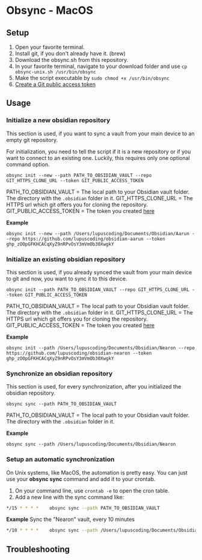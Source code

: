 # Obsync - MacOS

## Setup

1. Open your favorite terminal.
2. Install git, if you don't already have it. (brew)
3. Download the obsync.sh from this repository.
4. In your favorite terminal, navigate to your download folder and use `cp obsync-unix.sh /usr/bin/obsync`
5. Make the script executable by `sudo chmod +x /usr/bin/obsync`
6. [Create a Git public access token](./git_access_token.md)

## Usage

### Initialize a new obsidian repository
This section is used, if you want to sync a vault from your main device to an empty git repository. 

For initialization, you need to tell the script if it is a new repository or if you want to connect to an existing one.
Luckily, this requires only one optional command option.

```shell
obsync init --new --path PATH_TO_OBSIDIAN_VAULT --repo GIT_HTTPS_CLONE_URL --token GIT_PUBLIC_ACCESS_TOKEN
```

PATH_TO_OBSIDIAN_VAULT = The local path to your Obsidian vault folder. The directory with the `.obsidian` folder in it.
GIT_HTTPS_CLONE_URL      = The HTTPS url which git offers you for cloning the repository.
GIT_PUBLIC_ACCESS_TOKEN  = The token you created [here](./git_access_token.md)

**Example**
```shell
obsync init --new --path /Users/lupuscoding/Documents/Obsidian/Aarun --repo https://github.com/lupuscoding/obsidian-aarun --token ghp_zOOpGFKHCACqXyZ9nRPvOsY3mVmOb30XwgkY
```

### Initialize an existing obsidian repository
This section is used, if you already synced the vault from your main device to git and now, you want to sync it to this device.

```shell
obsync init --path PATH_TO_OBSIDIAN_VAULT --repo GIT_HTTPS_CLONE_URL --token GIT_PUBLIC_ACCESS_TOKEN
```

PATH_TO_OBSIDIAN_VAULT = The local path to your Obsidian vault folder. The directory with the `.obsidian` folder in it.
GIT_HTTPS_CLONE_URL      = The HTTPS url which git offers you for cloning the repository.
GIT_PUBLIC_ACCESS_TOKEN  = The token you created [here](./git_access_token.md)

**Example**
```shell
obsync init --path /Users/lupuscoding/Documents/Obsidian/Nearon --repo https://github.com/lupuscoding/obsidian-nearon --token ghp_zOOpGFKHCACqXyZ9nRPvOsY3mVmOb30XwgkY
```

### Synchronize an obsidian repository
This section is used, for every synchronization, after you initialized the obsidian repository.

```shell
obsync sync --path PATH_TO_OBSIDIAN_VAULT
```

PATH_TO_OBSIDIAN_VAULT = The local path to your Obsidian vault folder. The directory with the `.obsidian` folder in it.

**Example**
```shell
obsync sync --path /Users/lupuscoding/Documents/Obsidian/Nearon
```

### Setup an automatic synchronization
On Unix systems, like MacOS, the automation is pretty easy. You can just use your **obsync sync** command and add it to your crontab.

1. On your command line, use `crontab -e` to open the cron table.
2. Add a new line with the sync command like:
```bash
*/15 * * * *	obsync sync --path PATH_TO_OBSIDIAN_VAULT
```

**Example** Sync the "Nearon" vault, every 10 minutes
```bash
*/10 * * * *	obsync sync --path /Users/lupuscoding/Documents/Obsidian/Nearon
```

## Troubleshooting
